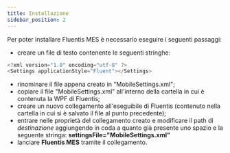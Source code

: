 ```yaml
---
title: Installazione
sidebar_position: 2
---
```


Per poter installare Fluentis MES è necessario eseguire i seguenti passaggi:

- creare un file di testo contenente le seguenti stringhe:     

```csharp
<?xml version="1.0" encoding="utf-8" ?>
<Settings applicationStyle="Fluent"></Settings>
```

- rinominare il file appena creato in "MobileSettings.xml";        
- copiare il file "MobileSettings.xml" all'interno della cartella in cui è contenuta la WPF di Fluentis;
- creare un nuovo collegamento all'eseguibile di Fluentis (contenuto nella cartella in cui si è salvato il file al punto precedente);
- entrare nelle proprietà del collegamento creato e modificare il path di *destinazione* aggiungendo in coda a quanto già presente uno spazio e la seguente stringa: **settingsFile="MobileSettings.xml"**
- lanciare **Fluentis MES** tramite il collegamento.


